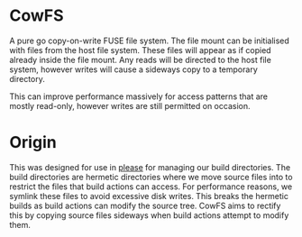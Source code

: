 # CowFS
A pure go copy-on-write FUSE file system. The file mount can be initialised with files from the host
file system. These files will appear as if copied already inside the file mount. Any reads will be 
directed to the host file system, however writes will cause a sideways copy to a temporary directory. 

This can improve performance massively for access patterns that are mostly read-only, however writes
are still permitted on occasion. 

# Origin
This was designed for use in [please](https://github.com/thought-machine/please) for managing our 
build directories. The build directories are hermetic directories where we move source files into
to restrict the files that build actions can access. For performance reasons, we symlink these files
to avoid excessive disk writes. This breaks the hermetic builds as build actions can modify the 
source tree. CowFS aims to rectify this by copying source files sideways when build actions attempt 
to modify them. 
